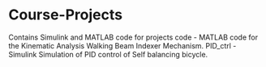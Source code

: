 # Course-Projects
Contains Simulink and MATLAB code for projects
code - MATLAB code for the Kinematic Analysis Walking Beam Indexer Mechanism.
PID_ctrl - Simulink Simulation of PID control of Self balancing bicycle.
